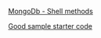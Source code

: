 [MongoDb - Shell methods](https://docs.mongodb.com/manual/reference/method/#js-administrative-methods)

[Good sample starter code](https://www.tutorialspoint.com/mongodb/mongodb_update_document.htm)
